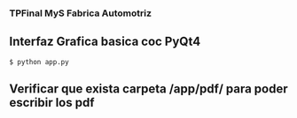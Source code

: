 ### TPFinal MyS Fabrica Automotriz ###

## Interfaz Grafica basica coc PyQt4 ##
    $ python app.py
  
## Verificar que exista carpeta /app/pdf/ para poder escribir los pdf ##


